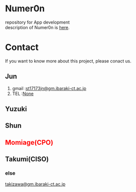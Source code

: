 # Numer0n
 repository for App development  
description of Numer0n is [here](https://ja.wikipedia.org/wiki/Numer0n).  

# Contact
  If you want to know more about this project, please conact us.  
  ## Jun
  1. gmail :st17173jn@gm.ibaraki-ct.ac.jp  
  2. TEL :[None](https://clipkosen.herokuapp.com/comment/)  
  
  ## Yuzuki
  ## Shun
  ## <span style="color: red; ">Momiage(CPO)</span>
  ## Takumi(CISO)
  ### else
  takizawa@gm.ibaraki-ct.ac.jp
